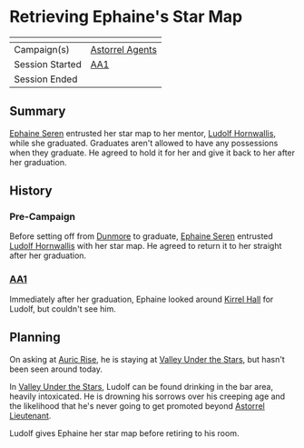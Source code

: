 # Retrieving Ephaine's Star Map

| []() | |
| --- | --- |
| Campaign(s) | [Astorrel Agents](../README.md) |
| Session Started | [AA1](../sessions/1.md) |
| Session Ended | |

## Summary

[Ephaine Seren](../../../astarus/people/ephaine-seren.md) entrusted her star map to her mentor, [Ludolf Hornwallis](../../../astarus/people/ludolf-hornwallis.md), while she graduated. Graduates aren't allowed to have any possessions when they graduate. He agreed to hold it for her and give it back to her after her graduation.

## History

### Pre-Campaign

Before setting off from [Dunmore](../../../astarus/civilisations/kingdom-of-astor/settlements/dunmore.md) to graduate, [Ephaine Seren](../../../astarus/people/ephaine-seren.md) entrusted [Ludolf Hornwallis](../../../astarus/people/ludolf-hornwallis.md) with her star map. He agreed to return it to her straight after her graduation.

### [AA1](../sessions/1.md)

Immediately after her graduation, Ephaine looked around [Kirrel Hall](../../../astarus/civilisations/kingdom-of-astor/settlements/northhaven/places/kirrel-hall.md) for Ludolf, but couldn't see him.

## Planning

On asking at [Auric Rise](../../../astarus/civilisations/kingdom-of-astor/settlements/northhaven/places/auric-rise.md), he is staying at [Valley Under the Stars](../../../astarus/civilisations/kingdom-of-astor/settlements/northhaven/places/valley-under-the-stars.md), but hasn't been seen around today.

In [Valley Under the Stars](../../../astarus/civilisations/kingdom-of-astor/settlements/northhaven/places/valley-under-the-stars.md), Ludolf can be found drinking in the bar area, heavily intoxicated. He is drowning his sorrows over his creeping age and the likelihood that he's never going to get promoted beyond [Astorrel Lieutenant](../../../astarus/civilisations/kingdom-of-astor/organisations/astorrel/ranks/5-lieutenant.md).

Ludolf gives Ephaine her star map before retiring to his room.
